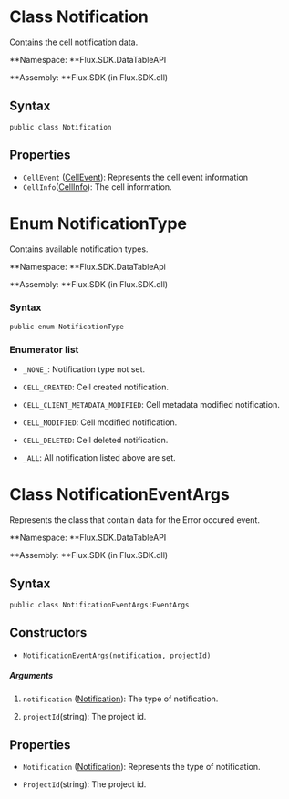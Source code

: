 # Class Notification

Contains the cell notification data.

**Namespace: **Flux.SDK.DataTableAPI

**Assembly: **Flux.SDK \(in Flux.SDK.dll\)

## Syntax

`public class Notification`

## Properties

* `CellEvent` \([CellEvent](./CellEvent.md)\): Represents the cell event information
* `CellInfo`\([CellInfo](./CellInfo.md)\): The cell information.



# Enum NotificationType

Contains available notification types.

**Namespace: **Flux.SDK.DataTableApi

**Assembly: **Flux.SDK \(in Flux.SDK.dll\)

### Syntax

`public enum NotificationType`

### Enumerator list

* `_NONE_`: Notification type not set.

* `CELL_CREATED`: Cell created notification.

* `CELL_CLIENT_METADATA_MODIFIED`: Cell metadata modified notification.

* `CELL_MODIFIED`: Cell modified notification.

* `CELL_DELETED`: Cell deleted notification.

* `_ALL`: All notification listed above are set.


# Class NotificationEventArgs

Represents the class that contain data for the Error occured event.

**Namespace: **Flux.SDK.DataTableAPI

**Assembly: **Flux.SDK \(in Flux.SDK.dll\)

## Syntax

`public class NotificationEventArgs:EventArgs`

## Constructors

* `NotificationEventArgs(notification, projectId)`

 ##### Arguments

 1. `notification` \([Notification](./Notification.md#class-notification)\): The type of notification.

 2. `projectId`\(string\): The project id.

## Properties

* `Notification` \([Notification](./Notification.md#class-notification)\):  Represents the type of notification.

* `ProjectId`\(string): The project id.

